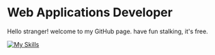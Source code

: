 # Web Applications Developer

Hello stranger! welcome to my GitHub page. have fun stalking, it's free.

[![My Skills](https://skillicons.dev/icons?i=js,ts,cs,docker,express,linux,mysql,py,raspberrypi,react,svg)](https://skillicons.dev)

<!---
remarkablejames/remarkablejames is a ✨ special ✨ repository because its `README.md` (this file) appears on your GitHub profile.
You can click the Preview link to take a look at your changes.
--->
